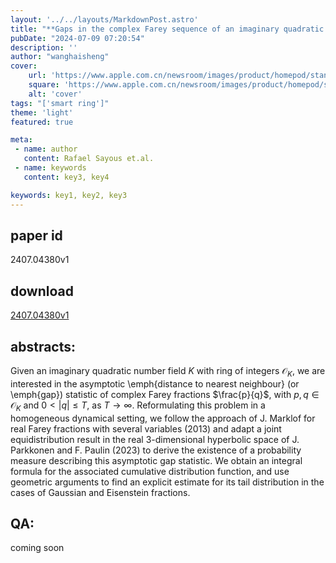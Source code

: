```yaml
---
layout: '../../layouts/MarkdownPost.astro'
title: "**Gaps in the complex Farey sequence of an imaginary quadratic number field**"
pubDate: "2024-07-09 07:20:54"
description: ''
author: "wanghaisheng"
cover:
    url: 'https://www.apple.com.cn/newsroom/images/product/homepod/standard/Apple-HomePod-hero-230118_big.jpg.large_2x.jpg'
    square: 'https://www.apple.com.cn/newsroom/images/product/homepod/standard/Apple-HomePod-hero-230118_big.jpg.large_2x.jpg'
    alt: 'cover'
tags: "['smart ring']" 
theme: 'light'
featured: true

meta:
 - name: author
   content: Rafael Sayous et.al.
 - name: keywords
   content: key3, key4

keywords: key1, key2, key3
---
```


## paper id
2407.04380v1
## download
[2407.04380v1](http://arxiv.org/abs/2407.04380v1)
## abstracts:
Given an imaginary quadratic number field $K$ with ring of integers $\mathcal{O}_K$, we are interested in the asymptotic \emph{distance to nearest neighbour} (or \emph{gap}) statistic of complex Farey fractions $\frac{p}{q}$, with $p,q \in \mathcal{O}_K$ and $0<|q|\leq T$, as $T \to \infty$. Reformulating this problem in a homogeneous dynamical setting, we follow the approach of J. Marklof for real Farey fractions with several variables (2013) and adapt a joint equidistribution result in the real $3$-dimensional hyperbolic space of J. Parkkonen and F. Paulin (2023) to derive the existence of a probability measure describing this asymptotic gap statistic. We obtain an integral formula for the associated cumulative distribution function, and use geometric arguments to find an explicit estimate for its tail distribution in the cases of Gaussian and Eisenstein fractions.
## QA:
coming soon
